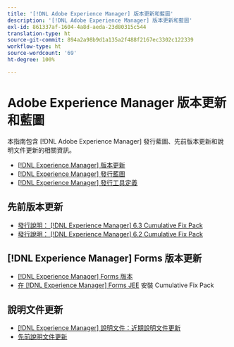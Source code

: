 ```yaml
---
title: '[!DNL Adobe Experience Manager] 版本更新和藍圖'
description: '[!DNL Adobe Experience Manager] 版本更新和藍圖'
exl-id: 861337af-1604-4a8d-aeda-23d80315c544
translation-type: ht
source-git-commit: 894a2a98b9d1a135a2f488f2167ec3302c122339
workflow-type: ht
source-wordcount: '69'
ht-degree: 100%

---
```


# Adobe Experience Manager 版本更新和藍圖

本指南包含 [!DNL Adobe Experience Manager] 發行藍圖、先前版本更新和說明文件更新的相關資訊。

* [[!DNL Experience Manager] 版本更新](aem-releases-updates.md)
* [[!DNL Experience Manager] 發行藍圖](update-releases-roadmap.md)
* [[!DNL Experience Manager] 發行工具定義](update-release-vehicle-definitions.md)

## 先前版本更新

* [發行說明： [!DNL Experience Manager] 6.3 Cumulative Fix Pack](release-notes-aem-6-3-cumulative-fix-pack.md)
* [發行說明： [!DNL Experience Manager] 6.2 Cumulative Fix Pack](release-notes-aem-6-2-cumulative-fix-pack.md)

## [!DNL Experience Manager] Forms 版本更新

* [[!DNL Experience Manager] Forms 版本](aem-forms-releases.md)
* [在  [!DNL Experience Manager] Forms JEE](install-cfp-aem-forms-jee.md) 安裝 Cumulative Fix Pack

## 說明文件更新

* [[!DNL Experience Manager] 說明文件：近期說明文件更新](documentation-updates.md)
* [先前說明文件更新](previous-documentation-updates.md)
